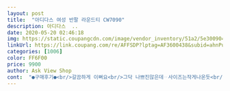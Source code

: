 ```yaml
---
layout: post 
title:  "아디다스 여성 반팔 라운드티 CW7090" 
description: 아디다스  ..
date: 2020-05-20 02:46:18 
img: https://static.coupangcdn.com/image/vendor_inventory/51a2/5e30090417d3d51d75ec531c6d0822f648c4258a44dd52530097ea3b5c64.jpg 
linkUrl: https://link.coupang.com/re/AFFSDP?lptag=AF3600438&subid=ahnPublicAsk&pageKey=208056374&itemId=616767067&vendorItemId=4618067553&traceid=V0-113-204ae24a965e1eec 
categories: [1006] 
color: FF6F00 
price: 9900 
author: Ask View Shop 
cont:  "●구매후기●<br/>갈끔하게 이뻐요<br/>그닥 나쁘진않은데ᆢ사이즈는작게나온듯<br/>미듐정도사이즈 같아요<br/>사이즈가 음... <br/>.<br/>너무 작게나온듯요<br/>에어리즘같아요ᆢ<br/>재질은 좋은데 너무 비춰서 아직 못입고있어요<br/>전ᆢ속에다입으려샀기에<br/>" 
---
```

